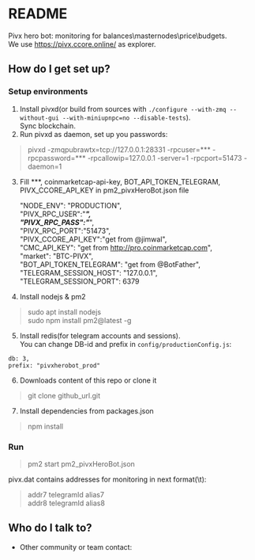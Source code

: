# README #

Pivx hero bot: monitoring for balances\masternodes\price\budgets.  
We use https://pivx.ccore.online/ as explorer.

## How do I get set up? ###

### Setup environments ###
1) Install pivxd(or build from sources with ```./configure --with-zmq --without-gui --with-miniupnpc=no --disable-tests```).  
   Sync blockchain.
2) Run pivxd as daemon, set up you passwords:
> pivxd -zmqpubrawtx=tcp://127.0.0.1:28331 -rpcuser=*** -rpcpassword=*** -rpcallowip=127.0.0.1 -server=1 -rpcport=51473 -daemon=1
3) Fill ***, coinmarketcap-api-key, BOT_API_TOKEN_TELEGRAM, PIVX_CCORE_API_KEY in pm2_pivxHeroBot.json file
   
    "NODE_ENV": "PRODUCTION",  
    "PIVX_RPC_USER":"***",  
    "PIVX_RPC_PASS":"***",  
    "PIVX_RPC_PORT":"51473",  
    "PIVX_CCORE_API_KEY":"get from @jimwal",  
    "CMC_API_KEY": "get from http://pro.coinmarketcap.com",  
    "market": "BTC-PIVX",  
    "BOT_API_TOKEN_TELEGRAM": "get from @BotFather",  
    "TELEGRAM_SESSION_HOST": "127.0.0.1",  
    "TELEGRAM_SESSION_PORT": 6379  

4) Install nodejs & pm2
>sudo apt install nodejs  
>sudo npm install pm2@latest -g

5) Install redis(for telegram accounts and sessions).  
You can change DB-id and prefix in ```config/productionConfig.js```: 

```
db: 3,
prefix: "pivxherobot_prod"
```
   
6) Downloads content of this repo or clone it
>git clone github_url.git

7) Install dependencies from packages.json
>npm install
 

### Run ###
>pm2 start pm2_pivxHeroBot.json

pivx.dat contains addresses for monitoring in next format(\t):
> addr7	telegramId	alias7  
> addr8	telegramId	alias8

## Who do I talk to? ###

* Other community or team contact: 
